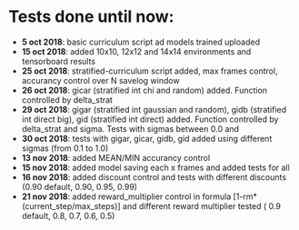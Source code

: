 # Tests done until now:

* __5 oct 2018__: basic curriculum script ad models trained uploaded
* __15 oct 2018__: added 10x10, 12x12 and 14x14 environments and tensorboard results
* __25 oct 2018__: stratified-curriculum script added, max frames control, accurancy control over N savelog window
* __26 oct 2018__: gicar (stratified int chi and random) added. Function controlled by delta_strat
* __29 oct 2018__: gigar (stratified int gaussian and random), gidb (stratified int direct big), gid (stratified int direct) added. Function controlled by delta_strat and sigma. Tests with sigmas between 0.0 and 
* __30 oct 2018__: tests with gigar, gicar, gidb, gid added using different sigmas (from 0.1 to 1.0)
* __13 nov 2018__: added MEAN/MIN accurancy control
* __15 nov 2018__: added model saving each x frames and added tests for all
* __16 nov 2018__: added discount control and tests with different discounts (0.90 default, 0.90, 0.95, 0.99)
* __21 nov 2018__: added reward_multiplier control in formula [1-rm*(current_step/max_steps)] and different reward multiplier tested ( 0.9 default, 0.8, 0.7, 0.6, 0.5)

